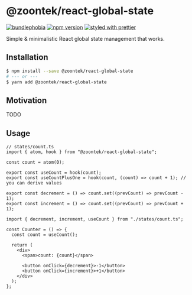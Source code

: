 # @zoontek/react-global-state

[![bundlephobia](https://badgen.net/bundlephobia/minzip/@zoontek/react-global-state)](https://bundlephobia.com/result?p=@zoontek/react-global-state) [![npm version](https://badge.fury.io/js/%40zoontek%2Freact-global-state.svg)](https://www.npmjs.com/package/@zoontek/react-global-state) [![styled with prettier](https://img.shields.io/badge/styled_with-prettier-ff69b4.svg)](https://github.com/prettier/prettier)

Simple & minimalistic React global state management that works.

## Installation

```bash
$ npm install --save @zoontek/react-global-state
# --- or ---
$ yarn add @zoontek/react-global-state
```

## Motivation

TODO

## Usage

```tsx
// states/count.ts
import { atom, hook } from "@zoontek/react-global-state";

const count = atom(0);

export const useCount = hook(count);
export const useCountPlusOne = hook(count, (count) => count + 1); // you can derive values

export const decrement = () => count.set((prevCount) => prevCount - 1);
export const increment = () => count.set((prevCount) => prevCount + 1);
```

```tsx
import { decrement, increment, useCount } from "./states/count.ts";

const Counter = () => {
  const count = useCount();

  return (
    <div>
      <span>count: {count}</span>

      <button onClick={decrement}>-1</button>
      <button onClick={increment}>+1</button>
    </div>
  );
};
```
